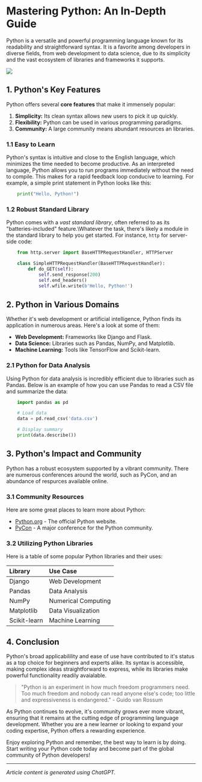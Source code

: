 # Mastering Python: An In-Depth Guide

Python is a versatile and powerful programming language known for its readability and straightforward syntax. It is a favorite among developers in diverse fields, from web development to data science, due to its simplicity and the vast ecosystem of libraries and frameworks it supports.

![](https://www.python.org/static/img/python-logo@2x.png)

## 1. Python's Key Features

Python offers several **core features** that make it immensely popular:

1. **Simplicity:** Its clean syntax allows new users to pick it up quickly.
2. **Flexibility:** Python can be used in various programming paradigms.
3. **Community:** A large community means abundant resources an libraries.

### 1.1 Easy to Learn

Python's syntax is intuitive and close to the English language, which minimizes the time needed to become productive. As an interpreted language, Python allows you to run programs immediately without the need to compile. This makes for a rapid feedback loop conducive to learning. For example, a simple print statement in Python looks like this:

```python
    print("Hello, Python!")
```

### 1.2 Robust Standard Library

Python comes with a *vast standard library*, often referred to as its "batteries-included" feature.\Whatever the task, there's likely a module in the standard library to help you get started. For instance, `http` for server-side code:

```python
    from http.server import BaseHTTPRequestHandler, HTTPServer

    class SimpleHTTPRequestHandler(BaseHTTPRequestHandler):
        def do_GET(self):
            self.send_response(200)
            self.end_headers()
            self.wfile.write(b'Hello, Python!')
```

## 2. Python in Various Domains

Whether it's web development or artificial intelligence, Python finds its application in numerous areas. Here's a look at some of them:

- **Web Development:** Frameworks like Django and Flask.
- **Data Science:** Libraries such as Pandas, NumPy, and Matplotlib.
- **Machine Learning:** Tools like TensorFlow and Scikit-learn.

### 2.1 Python for Data Analysis

Using Python for data analysis is incredibly efficient due to libraries such as Pandas. Below is an example of how you can use Pandas to read a CSV file and summarize the data:

```python
    import pandas as pd

    # Load data
    data = pd.read_csv('data.csv')

    # Display summary
    print(data.describe())
```

## 3. Python's Impact and Community

Python has a robust ecosystem supported by a vibrant community. There are numerous conferences around the world, such as PyCon, and an abundance of respurces available online.

### 3.1 Community Resources

Here are some great places to learn more about Python:

- [Python.org](https://www.python.org/) - The official Python website.
- [PyCon](https://pycon.org/) - A major conference for the Python community.

### 3.2 Utilizing Python Libraries

Here is a table of some popular Python libraries and their uses:

|**Library** |**Use Case**       |
|:---------- |:------------------|
|Django      |Web Development    |
|Pandas      |Data Analysis      |
|NumPy       |Numerical Computing|
|Matplotlib  |Data Visualization |
|Scikit-learn|Machine Learning   |

## 4. Conclusion

Python's broad applicabilility and ease of use have contributed to it's status as a top choice for beginners and experts alike. Its syntax is accessible, making complex ideas straightforward to express, while its libraries make powerful functionality readily avaialable.

> "Python is an experiment in how much freedom programmers need. Too much freedom and nobody can read anyone else's code; too little and expressiveness is endangered." - Guido van Rossum

As Python continues to evolve, it's community grows ever more vibrant, ensuring that it remains at the cutting edge of programming language development. Whether you are a new learner or looking to expand your coding expertise, Python offers a rewarding experience.

Enjoy exploring Python and remember, the best way to learn is by doing. Start writing your Python code today and become part of the global community of Python developers!

---

*Article content is generated using ChatGPT.*